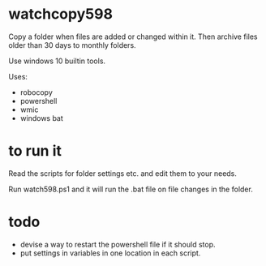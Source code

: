 
# watchcopy598

Copy a folder when files are added or changed within it. 
Then archive files older than 30 days to monthly folders.


Use windows 10 builtin tools.

Uses:
 - robocopy
 - powershell
 - wmic
 - windows bat
 
 
# to run it
 
Read the scripts for folder settings etc. and edit them to your needs.
 
Run watch598.ps1 and it will run the .bat file on file changes in the folder.

# todo

 - devise a way to restart the powershell file if it should stop.
 - put settings in variables in one location in each script.
 
